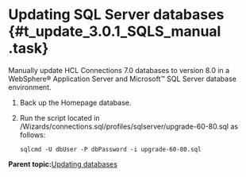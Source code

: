 # Updating SQL Server databases {#t_update_3.0.1_SQLS_manual .task}

Manually update HCL Connections 7.0 databases to version 8.0 in a WebSphere® Application Server and Microsoft™ SQL Server database environment.

1.  Back up the Homepage database.

2.  Run the script located in /Wizards/connections.sql/profiles/sqlserver/upgrade-60-80.sql as follows:

    ```
    sqlcmd -U dbUser -P dbPassword -i upgrade-60-80.sql
    ```


**Parent topic:**[Updating databases](../migrate/t_update_databases-manual.md)

